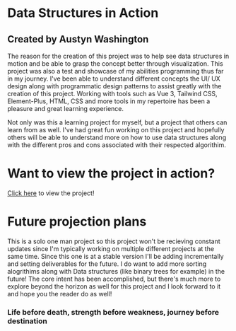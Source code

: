 # Data Structures in Action 
## Created by Austyn Washington 

The reason for the creation of this project was to help see data structures in motion and be able to grasp the concept better through visualization. This project was also a test and showcase of my abilities programming thus far in my journey. I've been able to understand different concepts the UI/ UX design along with programmatic design patterns to assist greatly with the creation of this project. Working with tools such as Vue 3, Tailwind CSS, Element-Plus, HTML, CSS and more tools in my repertoire has been a pleasure and great learning experience. 

Not only was this a learning project for myself, but a project that others can learn from as well. I've had great fun working on this project and hopefully others will be able to understand more on how to use data structures along with the different pros and cons associated with their respected algorithim. 


# Want to view the project in action? 
[Click here](https://life75.github.io/data-structures-/) to view the project!


# Future projection plans 

This is a solo one man project so this project won't be recieving constant updates since I'm typically working on multiple different projects at the same time. Since this one is at a stable version I'll be adding incrementally and setting deliverables for the future. I do want to add more sorting alogrithims along with Data structures (like binary trees for example) in the future! The core intent has been accomplished, but there's much more to explore beyond the horizon as well for this project and I look forward to it and hope you the reader do as well!
 

 ### Life before death, strength before weakness, journey before destination 